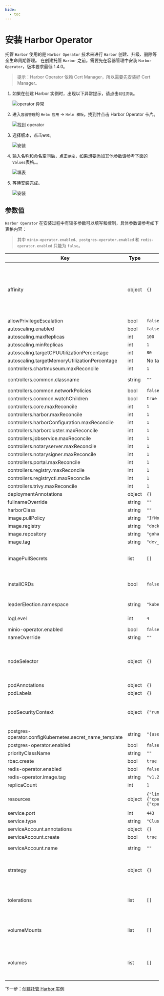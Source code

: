 ```yaml
---
hide:
  - toc
---
```


# 安装 Harbor Operator

托管 `Harbor` 使用的是 `Harbor Operator` 技术来进行 `Harbor` 创建、升级、删除等全生命周期管理。
在创建托管 `Harbor` 之前，需要先在容器管理中安装 `Harbor Operator`，版本要求最低 1.4.0。

> 提示：Harbor Operator 依赖 Cert Manager，所以需要先安装好 Cert Manager。

1. 如果在创建 Harbor 实例时，出现以下异常提示，请点击`前往安装`。

    ![operator 异常](https://docs.daocloud.io/daocloud-docs-images/docs/kangaroo/images/errors.png)

1. 进入`容器管理`的 `Helm 应用` -> `Helm 模板`，找到并点击 Harbor Operator 卡片。

    ![找到 operator](https://docs.daocloud.io/daocloud-docs-images/docs/kangaroo/images/operator01.png)

1. 选择版本，点击`安装`。

    ![安装](https://docs.daocloud.io/daocloud-docs-images/docs/kangaroo/images/operator02.png)

1. 输入名称和命名空间后，点击`确定`，如果想要添加其他参数请参考下面的`Values`表格。。

    ![填表](https://docs.daocloud.io/daocloud-docs-images/docs/kangaroo/images/operator03.png)

1. 等待安装完成。

    ![安装](https://docs.daocloud.io/daocloud-docs-images/docs/kangaroo/images/operator04.png)

## 参数值

`Harbor Operator` 在安装过程中有较多参数可以填写和控制，具体参数请参考如下表格内容：

> 其中 `minio-operator.enabled`、`postgres-operator.enabled` 和 `redis-operator.enabled` 只能为 `false`。

| Key | Type | Default | Description |
|-----|------|---------|-------------|
| affinity | object | `{}` | Expects input structure as per specification <https://kubernetes.io/docs/reference/generated/kubernetes-api/v1.18/#affinity-v1-core> For example: `{   "nodeAffinity": {     "requiredDuringSchedulingIgnoredDuringExecution": {       "nodeSelectorTerms": [         {           "matchExpressions": [             {               "key": "foo.bar.com/role",               "operator": "In",               "values": [                 "master"               ]             }           ]         }       ]     }   } }` |
| allowPrivilegeEscalation | bool | `false` | Allow privilege escalation for the controller Pods |
| autoscaling.enabled | bool | `false` | Whether to enabled [Horizontal Pod Autoscaling](https://kubernetes.io/docs/tasks/run-application/horizontal-pod-autoscale/) |
| autoscaling.maxReplicas | int | `100` | Maximum conroller replicas |
| autoscaling.minReplicas | int | `1` | Minimum conroller replicas |
| autoscaling.targetCPUUtilizationPercentage | int | `80` | CPU usage target for autoscaling |
| autoscaling.targetMemoryUtilizationPercentage | int | No target | Memory usage target for autoscaling |
| controllers.chartmuseum.maxReconcile | int | `1` | Max parallel reconciliation for ChartMuseum controller |
| controllers.common.classname | string | `""` | Harbor class handled by the operator. An empty class means watch all resources |
| controllers.common.networkPolicies | bool | `false` | Whether the operator should manage network policies |
| controllers.common.watchChildren | bool | `true` | Whether the operator should watch children |
| controllers.core.maxReconcile | int | `1` | Max parallel reconciliation for Core controller |
| controllers.harbor.maxReconcile | int | `1` | Max parallel reconciliation for Harbor controller |
| controllers.harborConfiguration.maxReconcile | int | `1` | Max parallel reconciliation for HarborConfiguration controller |
| controllers.harborcluster.maxReconcile | int | `1` | Max parallel reconciliation for HarborCluster controller |
| controllers.jobservice.maxReconcile | int | `1` | Max parallel reconciliation for JobService controller |
| controllers.notaryserver.maxReconcile | int | `1` | Max parallel reconciliation for NotaryServer controller |
| controllers.notarysigner.maxReconcile | int | `1` | Max parallel reconciliation for NotarySigner controller |
| controllers.portal.maxReconcile | int | `1` | Max parallel reconciliation for Portal controller |
| controllers.registry.maxReconcile | int | `1` | Max parallel reconciliation for Registry controller |
| controllers.registryctl.maxReconcile | int | `1` | Max parallel reconciliation for RegistryCtl controller |
| controllers.trivy.maxReconcile | int | `1` | Max parallel reconciliation for Trivy controller |
| deploymentAnnotations | object | `{}` | Additional annotations to add to the controller Deployment |
| fullnameOverride | string | `""` |  |
| harborClass | string | `""` | Class name of the Harbor operator |
| image.pullPolicy | string | `"IfNotPresent"` | The image pull policy for the controller. |
| image.registry | string | `"docker.io"` | The image registry whose default is docker.io. |
| image.repository | string | `"goharbor/harbor-operator"` | The container registry whose default is the chart appVersion. |
| image.tag | string | `"dev_master"` | The image tag whose default is the chart appVersion. |
| imagePullSecrets | list | `[]` | Reference to one or more secrets to be used when pulling images <https://kubernetes.io/docs/tasks/configure-pod-container/pull-image-private-registry/> For example: `[   {"name":"image-pull-secret"} ]` |
| installCRDs | bool | `false` | If true, CRD resources will be installed as part of the Helm chart. If enabled, when uninstalling CRD resources will be deleted causing all installed custom resources to be DELETED |
| leaderElection.namespace | string | `"kube-system"` | The namespace used to store the ConfigMap for leader election |
| logLevel | int | `4` | Set the verbosity of controller. Range of 0 - 6 with 6 being the most verbose. Info level is 4. |
| minio-operator.enabled | bool | `false` | Whether to enabled [MinIO Operator](https://github.com/minio/operator) |
| nameOverride | string | `""` |  |
| nodeSelector | object | `{}` | Expects input structure as per specification <https://kubernetes.io/docs/reference/generated/kubernetes-api/v1.18/#nodeselector-v1-core> For example: `[   {     "matchExpressions": [       {         "key": "kubernetes.io/e2e-az-name",         "operator": "In",         "values": [           "e2e-az1",           "e2e-az2"         ]       }     ]   } ]` |
| podAnnotations | object | `{}` | Additional annotations to add to the controller Pods |
| podLabels | object | `{}` | Additional labels to add to the controller Pods |
| podSecurityContext | object | `{"runAsNonRoot":true,"runAsUser":65532}` | Expects input structure as per specification <https://kubernetes.io/docs/reference/generated/kubernetes-api/v1.18/#podsecuritycontext-v1-core> For example: `{   "fsGroup": 2000,   "runAsUser": 1000,   "runAsNonRoot": true }` |
| postgres-operator.configKubernetes.secret_name_template | string | `"{username}.{cluster}.credentials"` |  |
| postgres-operator.enabled | bool | `false` | Whether to enabled [Postgres operator](https://github.com/zalando/postgres-operator) |
| priorityClassName | string | `""` | priority class to be used for the harbor-operator pods |
| rbac.create | bool | `true` | Whether to install Role Based Access Control |
| redis-operator.enabled | bool | `false` | Whether to enabled [Redis Operator](https://github.com/spotahome/redis-operator) |
| redis-operator.image.tag | string | `"v1.2.0"` |  |
| replicaCount | int | `1` | Number of replicas for the controller |
| resources | object | `{"limits":{"cpu":"500m","memory":"300Mi"},"requests":{"cpu":"300m","memory":"200Mi"}}` | Expects input structure as per specification <https://kubernetes.io/docs/reference/generated/kubernetes-api/v1.18/#resourcerequirements-v1-core> |
| service.port | int | `443` | Expose port for WebHook controller |
| service.type | string | `"ClusterIP"` | Service type to use |
| serviceAccount.annotations | object | `{}` | Annotations to add to the service account |
| serviceAccount.create | bool | `true` | Specifies whether a service account should be created |
| serviceAccount.name | string | `""` | The name of the service account to use. If not set and create is true, a name is generated using the fullname template |
| strategy | object | `{}` | Expects input structure as per specification <https://kubernetes.io/docs/reference/generated/kubernetes-api/v1.18/#deploymentstrategy-v1-apps> For example: `{   "type": "RollingUpdate",   "rollingUpdate": {     "maxSurge": 0,     "maxUnavailable": 1   } }` |
| tolerations | list | `[]` | Expects input structure as per specification <https://kubernetes.io/docs/reference/generated/kubernetes-api/v1.18/#toleration-v1-core> For example: `[   {     "key": "foo.bar.com/role",     "operator": "Equal",     "value": "master",     "effect": "NoSchedule"   } ]` |
| volumeMounts | list | `[]` | Expects input structure as per specification <https://kubernetes.io/docs/reference/generated/kubernetes-api/v1.18/#volumemount-v1-core> For example: `[   {     "mountPath": "/test-ebs",     "name": "test-volume"   } ]` |
| volumes | list | `[]` | Expects input structure as per specification <https://kubernetes.io/docs/reference/generated/kubernetes-api/v1.18/#volume-v1-core> For example: `[   {     "name": "test-volume",     "awsElasticBlockStore": {       "volumeID": "<volume-id>",       "fsType": "ext4"     }   } ]` |

下一步：[创建托管 Harbor 实例](./harbor.md)
